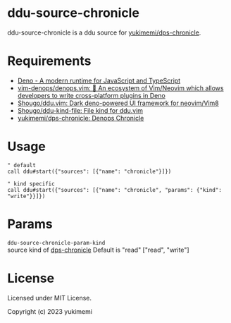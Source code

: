 # ddu-source-chronicle

ddu-source-chronicle is a ddu source for [yukimemi/dps-chronicle](https://github.com/yukimemi/dps-chronicle).

# Requirements 

- [Deno - A modern runtime for JavaScript and TypeScript](https://deno.land/)
- [vim-denops/denops.vim: 🐜 An ecosystem of Vim/Neovim which allows developers to write cross-platform plugins in Deno](https://github.com/vim-denops/denops.vim)
- [Shougo/ddu.vim: Dark deno-powered UI framework for neovim/Vim8](https://github.com/Shougo/ddu.vim)
- [Shougo/ddu-kind-file: File kind for ddu.vim](https://github.com/Shougo/ddu-kind-file)
- [yukimemi/dps-chronicle: Denops Chronicle](https://github.com/yukimemi/dps-chronicle)
# Usage 

```vim
" default
call ddu#start({"sources": [{"name": "chronicle"}]})

" kind specific
call ddu#start({"sources": [{"name": "chronicle", "params": {"kind": "write"}}]})
```

# Params 

`ddu-source-chronicle-param-kind`            
source kind of [dps-chronicle](dps-chronicle)
Default is "read"
["read", "write"]

# License 

Licensed under MIT License.

Copyright (c) 2023 yukimemi

